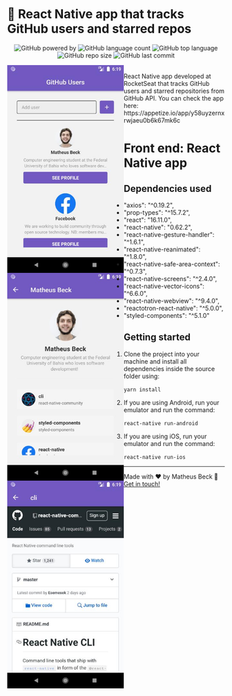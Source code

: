 
# 📱 React Native app that tracks GitHub users and starred repos

<p align="center">
  <img alt="GitHub powered by" src="https://img.shields.io/badge/Powered%20by-React%20Native-blue.svg">
  <img alt="GitHub language count" src="https://img.shields.io/github/languages/count/matheus-beck/react-native-github-users">
  <img alt="GitHub top language" src="https://img.shields.io/github/languages/top/matheus-beck/react-native-github-users">
  <img alt="GitHub repo size" src="https://img.shields.io/github/repo-size/matheus-beck/react-native-github-users">
  <img alt="GitHub last commit" src="https://img.shields.io/github/last-commit/matheus-beck/react-native-github-users">
</p>

<div>
  <img src="preview-1.jpg" width=270 style="float:left">
  <img src="preview-2.jpg" width=270 style="float:left">
  <img src="preview-3.jpg" width=270 style="float:left">
</div>
<br>
React Native app developed at RocketSeat that tracks GitHub users and starred repositories from GitHub API.  
You can check the app here: https://appetize.io/app/y58uyzernxrwjaeu0b6k67mk6c

# Front end: React Native app

## Dependencies used

- "axios": "^0.19.2",
- "prop-types": "^15.7.2",
- "react": "16.11.0",
- "react-native": "0.62.2",
- "react-native-gesture-handler": "^1.6.1",
- "react-native-reanimated": "^1.8.0",
- "react-native-safe-area-context": "^0.7.3",
- "react-native-screens": "^2.4.0",
- "react-native-vector-icons": "^6.6.0",
- "react-native-webview": "^9.4.0",
- "reactotron-react-native": "^5.0.0",
- "styled-components": "^5.1.0"

## Getting started

1. Clone the project into your machine and install all dependencies inside the source folder using:

```console
yarn install
```

2. If you are using Android, run your emulator and run the command:

```console
react-native run-android
```

3. If you are using iOS, run your emulator and run the command:

```console
react-native run-ios
```

---

Made with ❤️ by Matheus Beck :wave: [Get in touch!](https://www.linkedin.com/in/matheus-beck/)

